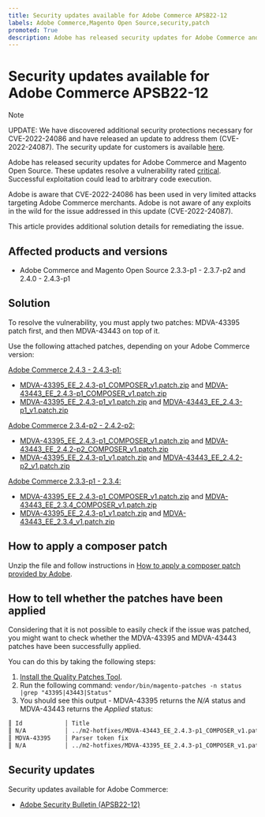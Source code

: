 ```yaml
---
title: Security updates available for Adobe Commerce APSB22-12
labels: Adobe Commerce,Magento Open Source,security,patch
promoted: True
description: Adobe has released security updates for Adobe Commerce and Magento Open Source. These updates resolve a vulnerability rated critical. Successful exploitation could lead to arbitrary code execution.
---
```


# Security updates available for Adobe Commerce APSB22-12

>[!NOTE]
>
>UPDATE: We have discovered additional security protections necessary for CVE-2022-24086 and have released an update to address them (CVE-2022-24087). The security update for customers is available [here](https://helpx.adobe.com/security/products/magento/apsb22-12.html).


Adobe has released security updates for Adobe Commerce and Magento Open Source. These updates resolve a vulnerability rated [critical](https://helpx.adobe.com/security/severity-ratings.html). Successful exploitation could lead to arbitrary code execution.

Adobe is aware that CVE-2022-24086 has been used in very limited attacks targeting Adobe Commerce merchants.
Adobe is not aware of any exploits in the wild for the issue addressed in this update (CVE-2022-24087).

This article provides additional solution details for remediating the issue.

## Affected products and versions

* Adobe Commerce and Magento Open Source 2.3.3-p1 - 2.3.7-p2 and 2.4.0 - 2.4.3-p1

## Solution

To resolve the vulnerability, you must apply two patches: MDVA-43395 patch first, and then MDVA-43443 on top of it.

Use the following attached patches, depending on your Adobe Commerce version:

<u>Adobe Commerce 2.4.3 - 2.4.3-p1:</u>

* [MDVA-43395_EE_2.4.3-p1_COMPOSER_v1.patch.zip](assets/MDVA-43395_EE_2.4.3-p1_COMPOSER_v1.patch.zip) and [MDVA-43443_EE_2.4.3-p1_COMPOSER_v1.patch.zip](assets/MDVA-43443_EE_2.4.3-p1_COMPOSER_v1.patch.zip)
* [MDVA-43395_EE_2.4.3-p1_v1.patch.zip](assets/MDVA-43395_EE_2.4.3-p1_v1.patch.zip) and [MDVA-43443_EE_2.4.3-p1_v1.patch.zip](assets/MDVA-43443_EE_2.4.3-p1_v1.patch.zip)

<u>Adobe Commerce 2.3.4-p2 - 2.4.2-p2:</u>

* [MDVA-43395_EE_2.4.3-p1_COMPOSER_v1.patch.zip](assets/MDVA-43395_EE_2.4.3-p1_COMPOSER_v1.patch.zip) and [MDVA-43443_EE_2.4.2-p2_COMPOSER_v1.patch.zip](assets/MDVA-43443_EE_2.4.2-p2_COMPOSER_v1.patch.zip)
* [MDVA-43395_EE_2.4.3-p1_v1.patch.zip](assets/MDVA-43395_EE_2.4.3-p1_v1.patch.zip) and [MDVA-43443_EE_2.4.2-p2_v1.patch.zip](assets/MDVA-43443_EE_2.4.2-p2_v1.patch.zip)

<u>Adobe Commerce 2.3.3-p1 - 2.3.4:</u>

* [MDVA-43395_EE_2.4.3-p1_COMPOSER_v1.patch.zip](assets/MDVA-43395_EE_2.4.3-p1_COMPOSER_v1.patch.zip) and [MDVA-43443_EE_2.3.4_COMPOSER_v1.patch.zip](assets/MDVA-43443_EE_2.3.4_COMPOSER_v1.patch.zip)
* [MDVA-43395_EE_2.4.3-p1_v1.patch.zip](assets/MDVA-43395_EE_2.4.3-p1_v1.patch.zip) and [MDVA-43443_EE_2.3.4_v1.patch.zip](assets/MDVA-43443_EE_2.3.4_v1.patch.zip)

## How to apply a composer patch

Unzip the file and follow instructions in [How to apply a composer patch provided by Adobe](https://support.magento.com/hc/en-us/articles/360028367731).


## How to tell whether the patches have been applied

Considering that it is not possible to easily check if the issue was patched, you might want to check whether the MDVA-43395 and MDVA-43443 patches have been successfully applied.

You can do this by taking the following steps:

1. [Install the Quality Patches Tool](https://devdocs.magento.com/quality-patches/usage.html).
1. Run the following command: `vendor/bin/magento-patches -n status |grep "43395|43443|Status"`
1. You should see this output - MDVA-43395 returns the *N/A* status and MDVA-43443 returns the *Applied* status:

```bash
║ Id            │ Title                                                        │ Category        │ Origin                 │ Status      │ Details                                          ║
║ N/A           │ ../m2-hotfixes/MDVA-43443_EE_2.4.3-p1_COMPOSER_v1.patch      │ Other           │ Local                  │ Applied     │ Patch type: Custom                               ║
║ MDVA-43395    │ Parser token fix                                             │ Other           │ Adobe Commerce Support │ N/A         │ Patch type: Required                             ║
║ N/A           │ ../m2-hotfixes/MDVA-43395_EE_2.4.3-p1_COMPOSER_v1.patch      │ Other           │ Local                  │ N/A         │ Patch type: Custom                               ║
```

## Security updates

Security updates available for Adobe Commerce:

* [Adobe Security Bulletin (APSB22-12)](https://helpx.adobe.com/security/products/magento/apsb22-12.html) 
